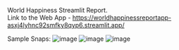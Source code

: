 World Happiness Streamlit Report.  
Link to the Web App - https://worldhappinessreportapp-asxj4lyhnc92smfky8qyp6.streamlit.app/

Sample Snaps:
![image](https://github.com/shankar24ds/world_happiness_report_streamlit/assets/79897315/99daeca6-c224-4d94-b8bc-a3b7672caf00)
![image](https://github.com/shankar24ds/world_happiness_report_streamlit/assets/79897315/bc59e6c2-d2de-4284-a31e-1008d3e6afa2)
![image](https://github.com/shankar24ds/world_happiness_report_streamlit/assets/79897315/aff9b631-5dbc-4429-8576-ceac7228f6bd)
